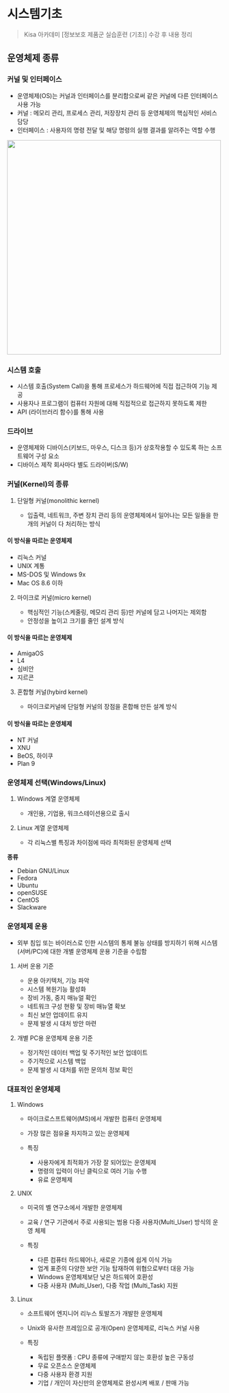 # 시스템기초

> Kisa 아카데미 [정보보호 제품군 실습훈련 (기초)] 수강 후 내용 정리

## 운영체제 종류

### 커널 및 인터페이스

- 운영체제(OS)는 커널과 인터페이스를 분리함으로써 같은 커널에 다른 인터페이스 사용 가능
- 커널 : 메모리 관리, 프로세스 관리, 저장장치 관리 등 운영체제의 핵심적인 서비스 담당
- 인터페이스 : 사용자의 명령 전달 및 해당 명령의 실행 결과를 알려주는 역할 수행

<img src="https://velog.velcdn.com/images/jiyaho/post/60583792-b365-4e4f-bc0d-1a0e2731bfad/image.svg" width="500">

### 시스템 호출

- 시스템 호출(System Call)을 통해 프로세스가 하드웨어에 직접 접근하여 기능 제공
- 사용자나 프로그램이 컴퓨터 자원에 대해 직접적으로 접근하지 못하도록 제한
- API (라이브러리 함수)를 통해 사용

### 드라이브

- 운영체제와 디바이스(키보드, 마우스, 디스크 등)가 상호작용할 수 있도록 하는 소프트웨어 구성 요소
- 디바이스 제작 회사마다 별도 드라이버(S/W)

### 커널(Kernel)의 종류

1. 단일형 커널(monolithic kernel)

    - 입출력, 네트워크, 주변 장치 관리 등의 운영체제에서 일어나는 모든 일들을 한 개의 커널이 다 처리하는 방식

#### 이 방식을 따르는 운영체제

- 리눅스 커널
- UNIX 계통
- MS-DOS 및 Windows 9x
- Mac OS 8.6 이하
 
2. 마이크로 커널(micro kernel)

    - 핵심적인 기능(스케줄링, 메모리 관리 등)만 커널에 담고 나머지는 제외함
    - 안정성을 높이고 크기를 줄인 설계 방식

#### 이 방식을 따르는 운영체제

- AmigaOS
- L4
- 심비안
- 지르콘

3. 혼합형 커널(hybird kernel)

    - 마이크로커널에 단일형 커널의 장점을 혼합해 만든 설계 방식

#### 이 방식을 따르는 운영체제

- NT 커널
- XNU
- BeOS, 하이쿠
- Plan 9

### 운영체제 선택(Windows/Linux)

1. Windows 계열 운영체제

    - 개인용, 기업용, 워크스테이션용으로 출시

2. Linux 계열 운영체제

    - 각 리눅스별 특징과 차이점에 따라 최적화된 운영체제 선택

**종류**

- Debian GNU/Linux
- Fedora
- Ubuntu
- openSUSE
- CentOS
- Slackware

### 운영체제 운용

- 외부 침입 또는 바이러스로 인한 시스템의 통제 불능 상태를 방지하기 위해 시스템(서버/PC)에 대한 개별 운영체제 운용 기준을 수립함

1. 서버 운용 기준

    - 운용 아키텍처, 기능 파악
    - 시스템 복원기능 활성화
    - 장비 가동, 중지 매뉴얼 확인
    - 네트워크 구성 현황 및 장비 매뉴열 확보
    - 최신 보안 업데이트 유지
    - 문제 발생 시 대처 방안 마련

2. 개별 PC용 운영체제 운용 기준

    - 정기적인 데이터 백업 및 주기적인 보안 업데이트
    - 주기적으로 시스템 백업
    - 문제 발생 시 대처를 위한 문의처 정보 확인

### 대표적인 운영체제

1. Windows

    - 마이크로스프트웨어(MS)에서 개발한 컴퓨터 운영체제
    - 가장 많은 점유율 차지하고 있는 운영체제

    - 특징
        - 사용자에게 최적화가 가장 잘 되어있는 운영체제
        - 명령의 입력이 아닌 클릭으로 여러 기능 수행
        - 유료 운영체제

2. UNIX

    - 미국의 벨 연구소에서 개발한 운영체제
    - 교육 / 연구 기관에서 주로 사용되는 범용 다중 사용자(Multi_User) 방식의 운영 체제

    - 특징
        - 다른 컴퓨터 하드웨어나, 새로운 기종에 쉽게 이식 가능
        - 업계 표준의 다양한 보안 기능 탑재하여 위협으로부터 대응 가능
        - Windows 운영체제보단 낮은 하드웨어 호환성
        - 다중 사용자 (Multi_User), 다중 작업 (Multi_Task) 지원

2. Linux

    - 소프트웨어 엔지니어 리누스 토발즈가 개발한 운영체제
    - Unix와 유사한 프레임으로 공개(Open) 운영체제로, 리눅스 커널 사용

    - 특징
        - 독립된 플랫폼 : CPU 종류에 구애받지 않는 호환성 높은 구동성
        - 무료 오픈소스 운영체제
        - 다중 사용자 환경 지원
        - 기업 / 개인이 자신만의 운영체제로 완성시켜 배포 / 판매 가능
